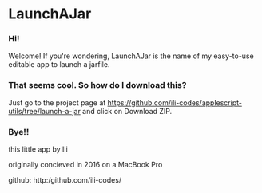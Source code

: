 # LaunchAJar

### Hi!
Welcome! If you're wondering, LaunchAJar is the name of my easy-to-use editable app to launch a jarfile.

### That seems cool. So how do I download this?
Just go to the project page at https://github.com/ili-codes/applescript-utils/tree/launch-a-jar and click on Download ZIP.

### Bye!!
this little app by Ili

originally concieved in 2016 on a MacBook Pro

github: http:/github.com/ili-codes/

